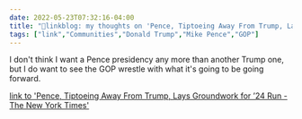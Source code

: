 ```yaml
---
date: 2022-05-23T07:32:16-04:00
title: "🔗linkblog: my thoughts on 'Pence, Tiptoeing Away From Trump, Lays Groundwork for ’24 Run - The New York Times'"
tags: ["link","Communities","Donald Trump","Mike Pence","GOP"]
---
```

I don't think I want a Pence presidency any more than another Trump one, but I do want to see the GOP wrestle with what it's going to be going forward.
 

[link to 'Pence, Tiptoeing Away From Trump, Lays Groundwork for ’24 Run - The New York Times'](https://www.nytimes.com/2022/05/23/us/politics/pence-trump-republicans-2024.html)
